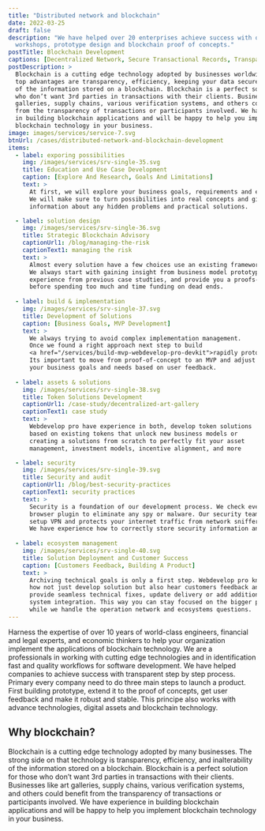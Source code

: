 ```yaml
---
title: "Distributed network and blockchain"
date: 2022-03-25
draft: false
description: "We have helped over 20 enterprises achieve success with our training 
  workshops, prototype design and blockchain proof of concepts."
postTitle: Blockchain Development
captions: [Decentralized Network, Secure Transactional Records, Transparency, Manage Efficiency]
postDescription: >
  Blockchain is a cutting edge technology adopted by businesses worldwide. Amongst its 
  top advantages are transparency, efficiency, keeping your data secure, and inalterability 
  of the information stored on a blockchain. Blockchain is a perfect solution for those 
  who don’t want 3rd parties in transactions with their clients. Businesses like art 
  galleries, supply chains, various verification systems, and others could benefit 
  from the transparency of transactions or participants involved. We have experience 
  in building blockchain applications and will be happy to help you implement 
  blockchain technology in your business. 
image: images/services/service-7.svg
btnUrl: /cases/distributed-network-and-blockchain-development
items:
  - label: exporing possibilities
    img: /images/services/srv-single-35.svg
    title: Education and Use Case Development
    caption: [Explore And Research, Goals And Limitations]
    text: >
      At first, we will explore your business goals, requirements and existing limitations. 
      We will make sure to turn possibilities into real concepts and give you correct 
      information about any hidden problems and practical solutions.

  - label: solution design
    img: /images/services/srv-single-36.svg
    title: Strategic Blockchain Advisory
    captionUrl1: /blog/managing-the-risk
    captionText1: managing the risk
    text: >
      Almost every solution have a few choices use an existing framework or build your own. 
      We always start with gaining insight from business model prototyping, use our 
      experience from previous case studties, and provide you a proofs-of-concept 
      before spending too much and time funding on dead ends.
  
  - label: build & implementation
    img: /images/services/srv-single-37.svg
    title: Development of Solutions
    caption: [Business Goals, MVP Development]
    text: >
      We always trying to avoid complex implementation management. 
      Once we found a right approach next step to build 
      <a href="/services/build-mvp-webdevelop-pro-devkit">rapidly prototype.</a> 
      Its important to move from proof-of-concept to an MVP and adjust 
      your business goals and needs based on user feedback.
  
  - label: assets & solutions
    img: /images/services/srv-single-38.svg
    title: Token Solutions Development
    captionUrl1: /case-study/decentralized-art-gallery
    captionText1: case study
    text: >
      Webdevelop pro have experience in both, develop token solutions 
      based on existing tokens that unlock new business models or 
      creating a solutions from scratch to perfectly fit your asset 
      management, investment models, incentive alignment, and more

  - label: security
    img: /images/services/srv-single-39.svg
    title: Security and audit
    captionUrl1: /blog/best-security-practices
    captionText1: security practices
    text: >
      Security is a foundation of our development process. We check every software add-ons, 
      browser plugin to eliminate any spy or malware. Our security team will 
      setup VPN and protects your internet traffic from network sniffers. 
      We have experience how to correctly store security information and keys management.
  
  - label: ecosystem management
    img: /images/services/srv-single-40.svg
    title: Solution Deployment and Customer Success
    caption: [Customers Feedback, Building A Product]
    text: >
      Archiving technical goals is only a first step. Webdevelop pro knows 
      how not just develop solution but also hear customers feedback and 
      provide seamless technical fixes, update delivery or add additional 
      system integration. This way you can stay focused on the bigger picture 
      while we handle the operation network and ecosystems questions.
---
```


Harness the expertise of over 10 years of world-class engineers, financial and legal experts, and economic thinkers to help your organization implement the applications of blockchain technology.
We are a professionals in working with cutting edge technologies and in identification fast and quality workflows for software development. We have helped companies to achieve success with transparent step by step process. Primary every company need to do three main steps to launch a product. First building prototype, extend it to the proof of concepts, get user feedback and make it robust and stable. This principe also works with advance technologies, digital assets and blockchain technology.

<!-- section break -->

## Why blockchain?

Blockchain is a cutting edge technology adopted by many businesses. The strong side on that technology is transparency, efficiency, and inalterability of the information stored on a blockchain. Blockchain is a perfect solution for those who don’t want 3rd parties in transactions with their clients. Businesses like art galleries, supply chains, various verification systems, and others could benefit from the transparency of transactions or participants involved. We have experience in building blockchain applications and will be happy to help you implement blockchain technology in your business.